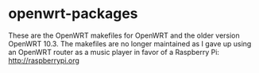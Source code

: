 openwrt-packages
================

These are the OpenWRT makefiles for OpenWRT and the older version OpenWRT 10.3.
The makefiles are no longer maintained as I gave up using an OpenWRT router
as a music player in favor of a Raspberry Pi: http://raspberrypi.org


